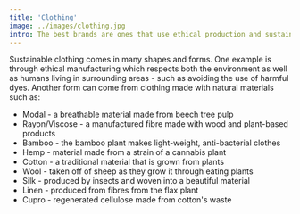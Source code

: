 ```yaml
---
title: 'Clothing'
image: ../images/clothing.jpg
intro: The best brands are ones that use ethical production and sustainable materials
---
```


Sustainable clothing comes in many shapes and forms. One example is through ethical manufacturing which respects both the environment as well as humans living in surrounding areas - such as avoiding the use of harmful dyes. Another form can come from clothing made with natural materials such as:
 * Modal - a breathable material made from beech tree pulp
 * Rayon/Viscose - a manufactured fibre made with wood and plant-based products
 * Bamboo - the bamboo plant makes light-weight, anti-bacterial clothes
 * Hemp - material made from a strain of a cannabis plant 
 * Cotton - a traditional material that is grown from plants
 * Wool - taken off of sheep as they grow it through eating plants
 * Silk - produced by insects and woven into a beautiful material
 * Linen - produced from fibres from the flax plant
 * Cupro - regenerated cellulose made from cotton's waste
 